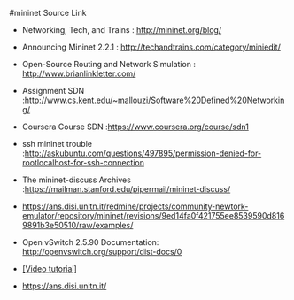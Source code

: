 #mininet Source Link

- Networking, Tech, and Trains : http://mininet.org/blog/
- Announcing Mininet 2.2.1 : http://techandtrains.com/category/miniedit/
- Open-Source Routing and Network Simulation : http://www.brianlinkletter.com/
- Assignment SDN :http://www.cs.kent.edu/~mallouzi/Software%20Defined%20Networking/
- Coursera Course SDN :https://www.coursera.org/course/sdn1
- ssh mininet trouble :http://askubuntu.com/questions/497895/permission-denied-for-rootlocalhost-for-ssh-connection
- The mininet-discuss Archives :https://mailman.stanford.edu/pipermail/mininet-discuss/ 
- https://ans.disi.unitn.it/redmine/projects/community-newtork-emulator/repository/mininet/revisions/9ed14fa0f421755ee8539590d8169891b3e50510/raw/examples/

- Open vSwitch 2.5.90 Documentation: http://openvswitch.org/support/dist-docs/0
- [[Video tutorial]](http://zmp3.xyz/play/vnd-sdncompliant-version-video-05-mininet-pox-vlans/U6I1-ejforU.html)
- https://ans.disi.unitn.it/
